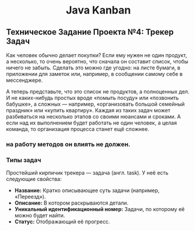 # <div align="center">Java Kanban</div>

## Техническое Задание Проекта №4: Трекер Задач

Как человек обычно делает покупки? Если ему нужен не один продукт, а несколько, то очень вероятно, что сначала он составит список, чтобы ничего не забыть. Сделать это можно где угодно: на листе бумаги, в приложении для заметок или, например, в сообщении самому себе в мессенджере.

А теперь представьте, что это список не продуктов, а полноценных дел. И не каких-нибудь простых вроде «помыть посуду» или «позвонить бабушке», а сложных — например, «организовать большой семейный праздник» или «купить квартиру». Каждая из таких задач может разбиваться на несколько этапов со своими нюансами и сроками. А если над их выполнением будет работать не один человек, а целая команда, то организация процесса станет ещё сложнее.

### на работу методов он влиять не должен.

### Типы задач

Простейший кирпичик трекера — задача (англ. task). У неё есть следующие свойства:

*   **Название:** Кратко описывающее суть задачи (например, «Переезд»).
*   **Описание:** В котором раскрываются детали.
*   **Уникальный идентификационный номер:** Задачи, по которому её можно будет найти.
*   **Статус:** Отображающий её прогресс.
